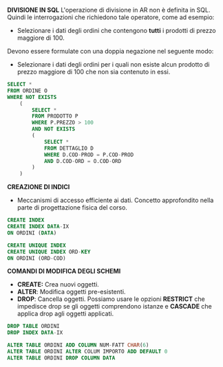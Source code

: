 **DIVISIONE IN SQL**
L'operazione di divisione in AR non è definita in SQL. Quindi le interrogazioni che richiedono tale operatore, come ad esempio:
- Selezionare i dati degli ordini che contengono **tutti** i prodotti di prezzo maggiore di 100.

Devono essere formulate con una doppia negazione nel seguente modo:
- Selezionare i dati degli ordini per i quali non esiste alcun prodotto di prezzo maggiore di 100 che non sia contenuto in essi.

``` SQL
SELECT *
FROM ORDINE O
WHERE NOT EXISTS
	(
		SELECT *
		FROM PRODOTTO P
		WHERE P.PREZZO > 100
		AND NOT EXISTS
		(
			SELECT *
			FROM DETTAGLIO D
			WHERE D.COD-PROD = P.COD-PROD
			AND D.COD-ORD = O.COD-ORD
		)
	)
```

**CREAZIONE DI INDICI**
- Meccanismi di accesso efficiente ai dati. Concetto approfondito nella parte di progettazione fisica del corso.

``` SQL
CREATE INDEX
CREATE INDEX DATA-IX
ON ORDINI (DATA)

CREATE UNIQUE INDEX
CREATE UNIQUE INDEX ORD-KEY
ON ORDINI (ORD-COD)
```

**COMANDI DI MODIFICA DEGLI SCHEMI**
- **CREATE:** Crea nuovi oggetti.
- **ALTER**: Modifica oggetti pre-esistenti.
- **DROP**: Cancella oggetti. Possiamo usare le opzioni **RESTRICT** che impedisce drop se gli oggetti comprendono istanze e **CASCADE** che applica drop agli oggetti applicati.

``` SQL
DROP TABLE ORDINI
DROP INDEX DATA-IX

ALTER TABLE ORDINI ADD COLUMN NUM-FATT CHAR(6)
ALTER TABLE ORDINI ALTER COLUM IMPORTO ADD DEFAULT 0
ALTER TABLE ORDINI DROP COLUMN DATA
```
